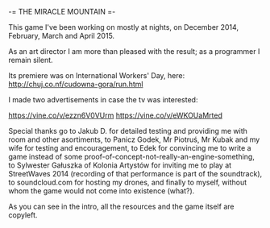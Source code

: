 -= THE MIRACLE MOUNTAIN =-

This game I've been working on mostly at nights, on December 2014, February, March and April 2015.

As an art director I am more than pleased with the result; as a programmer I remain silent.

Its premiere was on International Workers' Day, here: http://chuj.co.nf/cudowna-gora/run.html 

I made two advertisements in case the tv was interested:

https://vine.co/v/ezzn6V0VUrm
https://vine.co/v/eWKOUaMrted

Special thanks go to Jakub D. for detailed testing and providing me with room and other asortiments,
to Panicz Godek, Mr Piotruś, Mr Kubak and my wife for testing and encouragement,
to Edek for convincing me to write a game instead of some proof-of-concept-not-really-an-engine-something,
to Sylwester Gałuszka of Kolonia Artystów for inviting me to play at StreetWaves 2014 (recording of that performance is part of the soundtrack),
to soundcloud.com for hosting my drones,
and finally to myself, without whom the game would not come into existence (what?).


As you can see in the intro, all the resources and the game itself are copyleft.
